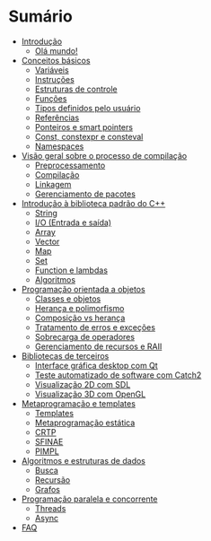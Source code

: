 # Sumário

- [Introdução](introducao.md)
    - [Olá mundo!](cap1/ola_mundo.md)
- [Conceitos básicos](cap2/introducao.md)
    - [Variáveis](cap2/variaveis.md)
    - [Instruções](cap2/instrucoes.md)
    - [Estruturas de controle](cap2/estruturas_de_controle.md)
    - [Funções](cap2/funcoes.md)
    - [Tipos definidos pelo usuário](cap2/structs.md)
    - [Referências](cap2/referencias.md)
    - [Ponteiros e smart pointers](cap2/ponteiros.md)
    - [Const, constexpr e consteval](cap2/const.md)
    - [Namespaces](cap2/namespaces.md)
- [Visão geral sobre o processo de compilação](cap3/introducao.md)
    - [Preprocessamento](cap3/preprocessamento.md)
    - [Compilação](cap3/compilacao.md)
    - [Linkagem](cap3/linkagem.md)
    - [Gerenciamento de pacotes](cap3/pacotes.md)
- [Introdução à biblioteca padrão do C++](cap4/introducao.md)
    - [String](cap4/string.md)
    - [I/O (Entrada e saída)](cap4/io.md)
    - [Array](cap4/array.md)
    - [Vector](cap4/vector.md)
    - [Map](cap4/map.md)
    - [Set](cap4/set.md)
    - [Function e lambdas](cap4/functions.md)
    - [Algoritmos](cap4/algoritmos.md)
- [Programação orientada a objetos](cap5/introducao.md)
    - [Classes e objetos](cap5/classes_e_objetos.md)
    - [Herança e polimorfismo](cap5/heranca_e_polimorfismo.md)
    - [Composição vs herança]()
    - [Tratamento de erros e exceções]()
    - [Sobrecarga de operadores]()
    - [Gerenciamento de recursos e RAII]()
- [Bibliotecas de terceiros]()
    - [Interface gráfica desktop com Qt]()
    - [Teste automatizado de software com Catch2]()
    - [Visualização 2D com SDL]()
    - [Visualização 3D com OpenGL]()
- [Metaprogramação e templates]()
    - [Templates]()
    - [Metaprogramação estática]()
    - [CRTP]()
    - [SFINAE]()
    - [PIMPL]()
- [Algoritmos e estruturas de dados]()
    - [Busca]()
    - [Recursão]()
    - [Grafos]()
- [Programação paralela e concorrente]()
    - [Threads]()
    - [Async]()
- [FAQ](faq.md)
